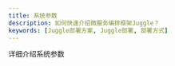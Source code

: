 ```yaml
---
title: 系统参数
description: 如何快速介绍微服务编排框架Juggle？
keywords: [Juggle部署方案, Juggle部署, 部署方式]
---
```


详细介绍系统参数